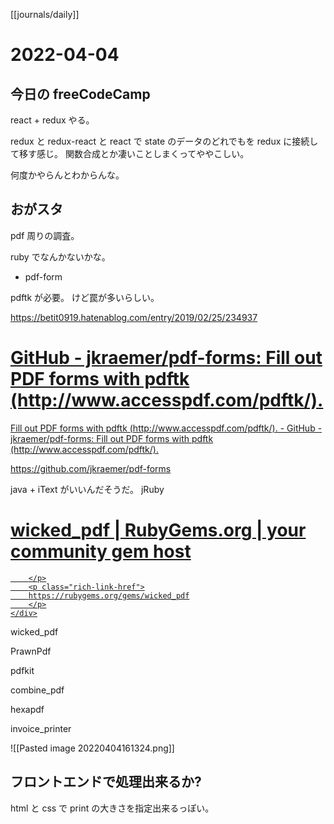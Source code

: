 [[journals/daily]]
# 2022-04-04

## 今日の freeCodeCamp

react + redux やる。

redux と redux-react と react で state のデータのどれでもを redux に接続して移す感じ。
関数合成とか凄いことしまくってややこしい。

何度かやらんとわからんな。




## おがスタ

pdf 周りの調査。

ruby でなんかないかな。

* pdf-form

pdftk が必要。
けど罠が多いらしい。

https://betit0919.hatenablog.com/entry/2019/02/25/234937
<div class="rich-link-card-container"><a class="rich-link-card" href="https://github.com/jkraemer/pdf-forms" target="_blank">
	<div class="rich-link-image-container">
		<div class="rich-link-image" style="background-image: url('https://opengraph.githubassets.com/3d5db30dd7e68f321d490c53dc50e3b4744b5d83ac186ea2bc7987d8acfd7e11/jkraemer/pdf-forms')">
	</div>
	</div>
	<div class="rich-link-card-text">
		<h1 class="rich-link-card-title">GitHub - jkraemer/pdf-forms: Fill out PDF forms with pdftk (http://www.accesspdf.com/pdftk/).</h1>
		<p class="rich-link-card-description">
		Fill out PDF forms with pdftk (http://www.accesspdf.com/pdftk/). - GitHub - jkraemer/pdf-forms: Fill out PDF forms with pdftk (http://www.accesspdf.com/pdftk/).
		</p>
		<p class="rich-link-href">
		https://github.com/jkraemer/pdf-forms
		</p>
	</div>
</a></div>
java + iText がいいんだそうだ。
jRuby 







<div class="rich-link-card-container"><a class="rich-link-card" href="https://rubygems.org/gems/wicked_pdf" target="_blank">
	<div class="rich-link-image-container">
		<div class="rich-link-image" style="background-image: url('https://rubygems.org/apple-touch-icons/apple-touch-icon-180x180.png')">
	</div>
	</div>
	<div class="rich-link-card-text">
		<h1 class="rich-link-card-title">wicked_pdf | RubyGems.org | your community gem host</h1>
		<p class="rich-link-card-description">
		
		</p>
		<p class="rich-link-href">
		https://rubygems.org/gems/wicked_pdf
		</p>
	</div>
</a></div>

wicked_pdf 

PrawnPdf

pdfkit

combine_pdf

hexapdf

invoice_printer

![[Pasted image 20220404161324.png]]


## フロントエンドで処理出来るか?
html と css で print の大きさを指定出来るっぽい。



